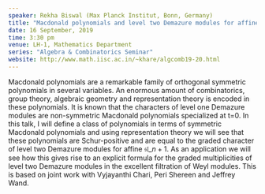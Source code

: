 ```yaml
---
speaker: Rekha Biswal (Max Planck Institut, Bonn, Germany)
title: "Macdonald polynomials and level two Demazure modules for affine $sl_{n+1}$"
date: 16 September, 2019
time: 3:30 pm
venue: LH-1, Mathematics Department
series: "Algebra & Combinatorics Seminar"
website: http://www.math.iisc.ac.in/~khare/algcomb19-20.html
---
```


Macdonald polynomials are a remarkable family of orthogonal symmetric polynomials
in several variables. An enormous amount of combinatorics, group theory, algebraic
geometry and representation theory is encoded in these polynomials. It is known
that the characters of level one Demazure modules are non-symmetric Macdonald
polynomials specialized at t=0. In this talk, I will define a class of polynomials
in terms of symmetric Macdonald polynomials and using representation theory we
will see that these polynomials are Schur-positive and are equal to the graded
character of level two Demazure modules for affine $\mathfrak{sl}\_{n+1}$. As an
application we will see how this gives rise to an explicit formula for the graded
multiplicities of level two Demazure modules in the excellent filtration of Weyl
modules. This is based on joint work with Vyjayanthi Chari, Peri Shereen and
Jeffrey Wand.
